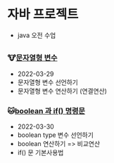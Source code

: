 # 자바 프로젝트
* java 오전 수업

##

### :cow:[문자열형 변수](https://github.com/dosunggil/Class/tree/master/Java_10_Varriable_05)
* 2022-03-29
* 문자열형 변수 선언하기
* 문자열형 변수 연산하기 (연결연산)

### :cat:[boolean 과 if() 명령문](https://github.com/dosunggil/Class/tree/master/Java_10_Varriable_06)
* 2022-03-30
* boolean type 변수 선언하기
* boolean 연산하기 => 비교연산
* if() 문 기본사용법